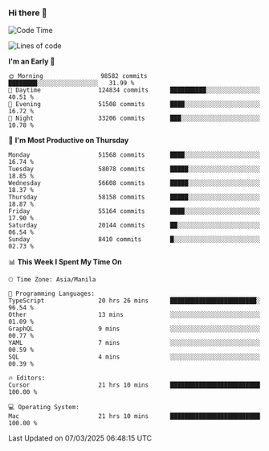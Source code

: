 ### Hi there 👋

<!--START_SECTION:waka-->
![Code Time](http://img.shields.io/badge/Code%20Time-5%2C920%20hrs%2021%20mins-blue)

![Lines of code](https://img.shields.io/badge/From%20Hello%20World%20I%27ve%20Written-118.9%20million%20lines%20of%20code-blue)

**I'm an Early 🐤** 

```text
🌞 Morning                98582 commits       ████████░░░░░░░░░░░░░░░░░   31.99 % 
🌆 Daytime                124834 commits      ██████████░░░░░░░░░░░░░░░   40.51 % 
🌃 Evening                51508 commits       ████░░░░░░░░░░░░░░░░░░░░░   16.72 % 
🌙 Night                  33206 commits       ███░░░░░░░░░░░░░░░░░░░░░░   10.78 % 
```
📅 **I'm Most Productive on Thursday** 

```text
Monday                   51568 commits       ████░░░░░░░░░░░░░░░░░░░░░   16.74 % 
Tuesday                  58078 commits       █████░░░░░░░░░░░░░░░░░░░░   18.85 % 
Wednesday                56608 commits       █████░░░░░░░░░░░░░░░░░░░░   18.37 % 
Thursday                 58158 commits       █████░░░░░░░░░░░░░░░░░░░░   18.87 % 
Friday                   55164 commits       ████░░░░░░░░░░░░░░░░░░░░░   17.90 % 
Saturday                 20144 commits       ██░░░░░░░░░░░░░░░░░░░░░░░   06.54 % 
Sunday                   8410 commits        █░░░░░░░░░░░░░░░░░░░░░░░░   02.73 % 
```


📊 **This Week I Spent My Time On** 

```text
🕑︎ Time Zone: Asia/Manila

💬 Programming Languages: 
TypeScript               20 hrs 26 mins      ████████████████████████░   96.54 % 
Other                    13 mins             ░░░░░░░░░░░░░░░░░░░░░░░░░   01.09 % 
GraphQL                  9 mins              ░░░░░░░░░░░░░░░░░░░░░░░░░   00.77 % 
YAML                     7 mins              ░░░░░░░░░░░░░░░░░░░░░░░░░   00.59 % 
SQL                      4 mins              ░░░░░░░░░░░░░░░░░░░░░░░░░   00.39 % 

🔥 Editors: 
Cursor                   21 hrs 10 mins      █████████████████████████   100.00 % 

💻 Operating System: 
Mac                      21 hrs 10 mins      █████████████████████████   100.00 % 
```


 Last Updated on 07/03/2025 06:48:15 UTC
<!--END_SECTION:waka-->


<!--
**rad182/rad182** is a ✨ _special_ ✨ repository because its `README.md` (this file) appears on your GitHub profile.

Here are some ideas to get you started:

- 🔭 I’m currently working on ...
- 🌱 I’m currently learning ...
- 👯 I’m looking to collaborate on ...
- 🤔 I’m looking for help with ...
- 💬 Ask me about ...
- 📫 How to reach me: ...
- 😄 Pronouns: ...
- ⚡ Fun fact: ...
-->
